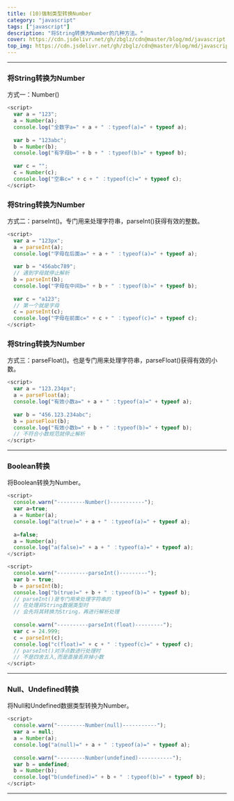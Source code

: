 ```yaml
---
title: (10)强制类型转换Number
category: "javascript"
tags: ["javascript"]
description: "将String转换为Number的几种方法。"
cover: https://cdn.jsdelivr.net/gh/zbglz/cdn@master/blog/md/javascript.svg
top_img: https://cdn.jsdelivr.net/gh/zbglz/cdn@master/blog/md/javascript.svg
---
```


***


### 将String转换为Number

方式一：Number()

```js js
<script>
  var a = "123";
  a = Number(a);
  console.log("全数字a=" + a + " ：typeof(a)=" + typeof a);
  
  var b = "123abc";
  b = Number(b);
  console.log("有字母b=" + b + " ：typeof(b)=" + typeof b);
  
  var c = "";
  c = Number(c);
  console.log("空串c=" + c + " ：typeof(c)=" + typeof c);
</script>
```


### 将String转换为Number

方式二：parseInt()。专门用来处理字符串，parseInt()获得有效的整数。


```js js
<script>
  var a = "123px";
  a = parseInt(a);
  console.log("字母在后面a=" + a + " ：typeof(a)=" + typeof a);
  
  var b = "456abc789";
  // 遇到字母就停止解析
  b = parseInt(b);
  console.log("字母在中间b=" + b + " ：typeof(b)=" + typeof b);
  
  var c = "a123";
  // 第一个就是字母
  c = parseInt(c);
  console.log("字母在前面c=" + c + " ：typeof(c)=" + typeof c);
</script>
```


### 将String转换为Number

方式三：parseFloat()。也是专门用来处理字符串，parseFloat()获得有效的小数。


```js js
<script>
  var a = "123.234px";
  a = parseFloat(a);
  console.log("有效小数a=" + a + " ：typeof(a)=" + typeof a);
  
  var b = "456.123.234abc";  
  b = parseFloat(b);
  console.log("有效小数b=" + b + " ：typeof(b)=" + typeof b);
  // 不符合小数规范就停止解析
</script>
```


***

### Boolean转换

将Boolean转换为Number。


```js js
<script>
  console.warn("---------Number()-----------");
  var a=true;
  a = Number(a);
  console.log("a(true)=" + a + " ：typeof(a)=" + typeof a);
  
  a=false;
  a = Number(a);
  console.log("a(false)=" + a + " ：typeof(a)=" + typeof a);
</script>

<script>
  console.warn("----------parseInt()---------");
  var b = true;
  b = parseInt(b);
  console.log("b(true)=" + b + " ：typeof(b)=" + typeof b);
  // parseInt()是专门用来处理字符串的
  // 在处理非String数据类型时
  // 会先将其转换为String，再进行解析处理
  
  console.warn("----------parseInt(float)---------");
  var c = 24.999;
  c = parseInt(c); 
  console.log("c(float)=" + c + " ：typeof(c)=" + typeof c);
  // parseInt()对浮点数进行处理时
  // 不是四舍五入,而是直接丢弃掉小数
</script>
```


***

### Null、Undefined转换

将Null和Undefined数据类型转换为Number。


```js js
<script>
  console.warn("---------Number(null)-----------");
  var a = null;
  a = Number(a);
  console.log("a(null)=" + a + " ：typeof(a)=" + typeof a);
  
  console.warn("---------Number(undefined)-----------");
  var b = undefined;
  b = Number(b);
  console.log("b(undefined)=" + b + " ：typeof(b)=" + typeof b);
</script>
```


***